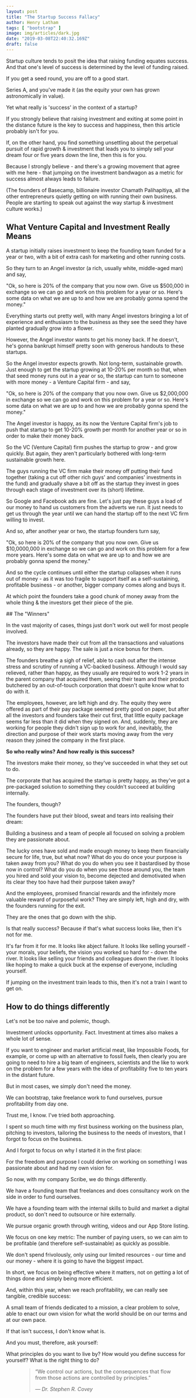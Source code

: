 ```yaml
---
layout: post
title: "The Startup Success Fallacy"
author: Henry Latham
tags: [ "bootstrap" ]
image: img/articles/dark.jpg
date: "2019-03-08T22:40:32.169Z"
draft: false
---
```


Startup culture tends to posit the idea that raising funding equates success. And that one's level of success is determined by the level of funding raised.

If you get a seed round, you are off to a good start.

Series A, and you've made it (as the equity your own has grown astronomically in value).

Yet what really is 'success' in the context of a startup?

If you strongly believe that raising investment and exiting at some point in the distance future is the key to success and happiness, then this article probably isn't for you.

If, on the other hand, you find something unsettling about the perpetual pursuit of rapid growth & investment that leads you to simply sell your dream four or five years down the line, then this is for you.

Because I strongly believe -  and there's a growing movement that agree with me here - that jumping on the investment bandwagon as a metric for success almost always leads to failure.

(The founders of Basecamp, billionaire investor Chamath Palihapitiya, all the other entrepreneurs quietly getting on with running their own business. People are starting to speak out against the way startup & investment culture works.)



## What Venture Capital and Investment Really Means

A startup initially raises investment to keep the founding team funded for a year or two, with a bit of extra cash for marketing and other running costs.

So they turn to an Angel investor (a rich, usually white, middle-aged man) and say,

"Ok, so here is 20% of the company that you now own. Give us $500,000 in exchange so we can go and work on this problem for a year or so. Here's some data on what we are up to and how we are probably gonna spend the money."

Everything starts out pretty well, with many Angel investors bringing a lot of experience and enthusiasm to the business as they see the seed they have planted gradually grow into a flower.

However, the Angel investor wants to get his money back. If he doesn't, he's gonna bankrupt himself pretty soon with generous handouts to these startups.

So the Angel investor expects growth. Not long-term, sustainable growth. Just enough to get the startup growing at 10-20% per month so that, when that seed money runs out in a year or so, the startup can turn to someone with more money - a Venture Capital firm - and say,

"Ok, so here is 20% of the company that you now own. Give us $2,000,000 in exchange so we can go and work on this problem for a year or so. Here's some data on what we are up to and how we are probably gonna spend the money."

The Angel investor is happy, as its now the Venture Capital firm's job to push that startup to get 10-20% growth per month for another year or so in order to make their money back.

So the VC (Venture Capital) firm pushes the startup to grow - and grow quickly. But again, they aren't particularly bothered with long-term sustainable growth here.

The guys running the VC firm make their money off putting their fund together (taking a cut off other rich guys' and companies' investments in the fund) and gradually shave a bit off as the startup they invest in goes through each stage of investment over its (short) lifetime.

So Google and Facebook ads are fine. Let's just pay these guys a load of our money to hand us customers from the adverts we run. It just needs to get us through the year until we can hand the startup off to the next VC firm willing to invest.

And so, after another year or two, the startup founders turn say,

"Ok, so here is 20% of the company that you now own. Give us $10,0000,000 in exchange so we can go and work on this problem for a few more years. Here's some data on what we are up to and how we are probably gonna spend the money."

And so the cycle continues until either the startup collapses when it runs out of money - as it was too fragile to support itself as a self-sustaining, profitable business - or another, bigger company comes along and buys it.

At which point the founders take a good chunk of money away from the whole thing & the investors get their piece of the pie.



## The "Winners"

In the vast majority of cases, things just don't work out well for most people involved.

The investors have made their cut from all the transactions and valuations already, so they are happy. The sale is just a nice bonus for them.

The founders breathe a sigh of relief, able to cash out after the intense stress and scrutiny of running a VC-backed business. Although I would say relieved, rather than happy, as they usually are required to work 1-2 years in the parent company that acquired them, seeing their team and their product butchered by an out-of-touch corporation that doesn't quite know what to do with it.

The employees, however, are left high and dry. The equity they were offered as part of their pay package seemed pretty good on paper, but after all the investors and founders take their cut first, that little equity package seems far less than it did when they signed on. And, suddenly, they are working for people they didn't sign up to work for and, inevitably, the direction and purpose of their work starts moving away from the very reason they joined the company in the first place.



**So who really wins? And how really is this success?**

The investors make their money, so they've succeeded in what they set out to do.

The corporate that has acquired the startup is pretty happy, as they've got a pre-packaged solution to something they couldn't succeed at building internally.

The founders, though?

The founders have put their blood, sweat and tears into realising their dream:

Building a business and a team of people all focused on solving a problem they are passionate about.

The lucky ones have sold and made enough money to keep them financially secure for life, true, but what now? What do you do once your purpose is taken away from you? What do you do when you see it bastardised by those now in control? What do you do when you see those around you, the team you hired and sold your vision to, become dejected and demotivated when its clear they too have had their purpose taken away?

And the employees, promised financial rewards and the infinitely more valuable reward of purposeful work? They are simply left, high and dry, with the founders running for the exit.

They are the ones that go down with the ship.

Is that really success? Because if that's what success looks like, then it's not for me.

It's far from it for me. It looks like abject failure. It looks like selling yourself - your morals, your beliefs, the vision you worked so hard for - down the river. It looks like selling your friends and colleagues down the river. It looks like hoping to make a quick buck at the expense of everyone, including yourself.

If jumping on the investment train leads to this, then it's not a train I want to get on.



## How to do things differently

Let's not be too naive and polemic, though.

Investment unlocks opportunity. Fact. Investment at times also makes a whole lot of sense.

If you want to engineer and market artificial meat, like Impossible Foods, for example, or come up with an alternative to fossil fuels, then clearly you are going to need to hire a big team of engineers, scientists and the like to work on the problem for a few years with the idea of profitability five to ten years in the distant future.

But in most cases, we simply don't need the money.

We can bootstrap, take freelance work to fund ourselves, pursue profitability from day one.

Trust me, I know. I've tried both approaching.

I spent so much time with my first business working on the business plan, pitching to investors, tailoring the business to the needs of investors, that I forgot to focus on the business.

And I forgot to focus on why I started it in the first place:

For the freedom and purpose I could derive on working on something I was passionate about and had my own vision for.

So now, with my company Scribe, we do things differently.

We have a founding team that freelances and does consultancy work on the side in order to fund ourselves.

We have a founding team with the internal skills to build and market a digital product, so don't need to outsource or hire externally.

We pursue organic growth through writing, videos and our App Store listing.

We focus on one key metric: The number of paying users, so we can aim to be profitable (and therefore self-sustainable) as quickly as possible.

We don't spend frivolously, only using our limited resources - our time and our money - where it is going to have the biggest impact.

In short, we focus on being effective where it matters, not on getting a lot of things done and simply being more efficient.

And, within this year, when we reach profitability, we can really see tangible, credible success:

A small team of friends dedicated to a mission, a clear problem to solve, able to enact our own vision for what the world should be on our terms and at our own pace.

If that isn't success, I don't know what is.

And you must, therefore, ask yourself:

What principles do you want to live by? How would you define success for yourself? What is the right thing to do?


<figure>
	<blockquote>
		<p>“We control our actions, but the consequences that flow from those actions are controlled by principles.”</p>
		<footer>
			<cite>― Dr. Stephen R. Covey</cite>
		</footer>
	</blockquote>
</figure>
